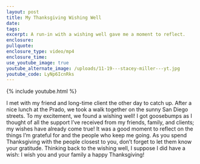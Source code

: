 ```yaml
---
layout: post
title: My Thanksgiving Wishing Well
date:
tags:
excerpt: A run-in with a wishing well gave me a moment to reflect.
enclosure:
pullquote:
enclosure_type: video/mp4
enclosure_time:
use_youtube_image: true
youtube_alternate_image: /uploads/11-19---stacey-miller---yt.jpg
youtube_code: LyNp6IcnRks
---
```


{% include youtube.html %}

I met with my friend and long-time client the other day to catch up. After a nice lunch at the Prado, we took a walk together on the sunny San Diego streets. To my excitement, we found a wishing well! I got goosebumps as I thought of all the support I’ve received from my friends, family, and clients; my wishes have already come true! It was a good moment to reflect on the things I’m grateful for and the people who keep me going. As you spend Thanksgiving with the people closest to you, don’t forget to let them know your gratitude. Thinking back to the wishing well, I suppose I did have a wish: I wish you and your family a happy Thanksgiving!